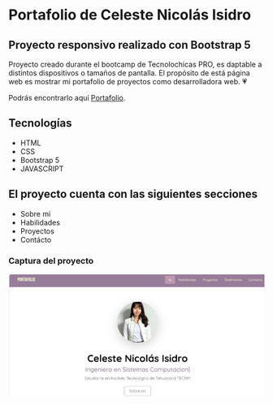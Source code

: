 # Portafolio de Celeste Nicolás Isidro
## Proyecto responsivo realizado con Bootstrap 5

Proyecto creado durante el bootcamp de Tecnolochicas PRO, es daptable a distintos dispositivos o tamaños de pantalla.
El propósito de está página web es mostrar mi portafolio de proyectos como desarrolladora web. 💗

Podrás encontrarlo aquí [Portafolio](https://github.com/celestenis).

## Tecnologías

* HTML
* CSS
* Bootstrap 5
* JAVASCRIPT

## El proyecto cuenta con las siguientes secciones

* Sobre mi
* Habilidades
* Proyectos
* Contácto

### Captura del proyecto

![Captura del proyecto](/assets/captura.jpg)